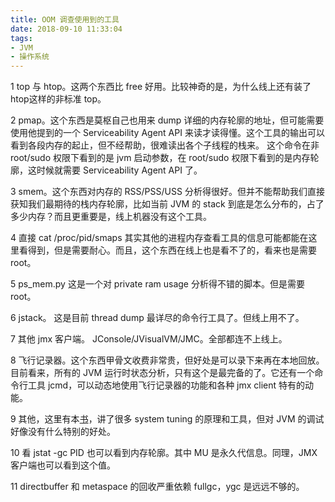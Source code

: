 ```yaml
---
title: OOM 调查使用到的工具
date: 2018-09-10 11:33:04
tags:
- JVM
- 操作系统
---
```

1 top 与 htop。这两个东西比 free 好用。比较神奇的是，为什么线上还有装了 htop这样的非标准 top。

2 pmap。这个东西是莫枢自己也用来 dump 详细的内存轮廓的地址，但可能需要使用他提到的一个 Serviceability Agent API 来读才读得懂。这个工具的输出可以看到各段内存的起止，但不经帮助，很难读出各个子线程的栈来。
这个命令在非 root/sudo 权限下看到的是 jvm 启动参数，在 root/sudo 权限下看到的是内存轮廓，这时候就需要 Serviceability Agent API 了。


3 smem。这个东西对内存的 RSS/PSS/USS 分析得很好。但并不能帮助我们直接获知我们最期待的栈内存轮廓，比如当前 JVM 的 stack 到底是怎么分布的，占了多少内存？而且更重要是，线上机器没有这个工具。

4 直接 cat /proc/pid/smaps 其实其他的进程内存查看工具的信息可能都能在这里看得到，但是需要耐心。而且，这个东西在线上也是看不了的，看来也是需要 root。

5 ps_mem.py 这是一个对 private ram usage 分析得不错的脚本。但是需要 root。

6 jstack。 这是目前 thread dump 最详尽的命令行工具了。但线上用不了。

7 其他 jmx 客户端。 JConsole/JVisualVM/JMC。全部都连不上线上。

8 飞行记录器。这个东西甲骨文收费非常贵，但好处是可以录下来再在本地回放。目前看来，所有的 JVM 运行时状态分析，只有这个是最完备的了。它还有一个命令行工具 jcmd，可以动态地使用飞行记录器的功能和各种 jmx client 特有的动能。

9 其他，这里有本[书][1]，讲了很多 system tuning 的原理和工具，但对 JVM 的调试好像没有什么特别的好处。

10 看 jstat -gc PID 也可以看到内存轮廓。其中 MU 是永久代信息。同理，JMX 客户端也可以看到这个值。

11 directbuffer 和 metaspace 的回收严重依赖 fullgc，ygc 是远远不够的。

  [1]: https://www.safaribooksonline.com/library/view/system-performance-tuning/059600284X/ch04.html